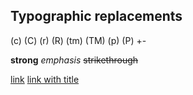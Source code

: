 ## Typographic replacements

(c) (C) (r) (R) (tm) (TM) (p) (P) +-

**strong** _emphasis_ ~~strikethrough~~

[link](http://example.com) [link with title](http://example.com "title")

